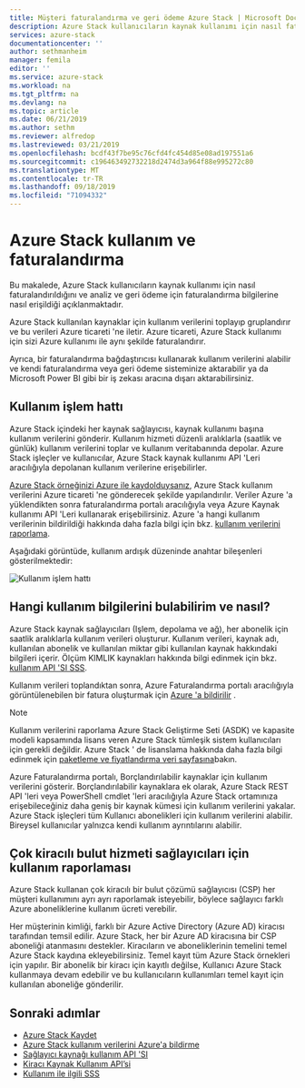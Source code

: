 ```yaml
---
title: Müşteri faturalandırma ve geri ödeme Azure Stack | Microsoft Docs
description: Azure Stack kullanıcıların kaynak kullanımı için nasıl faturalandırıldığını ve analiz ve geri ödeme için faturalandırma bilgilerine nasıl erişildiğini öğrenin.
services: azure-stack
documentationcenter: ''
author: sethmanheim
manager: femila
editor: ''
ms.service: azure-stack
ms.workload: na
ms.tgt_pltfrm: na
ms.devlang: na
ms.topic: article
ms.date: 06/21/2019
ms.author: sethm
ms.reviewer: alfredop
ms.lastreviewed: 03/21/2019
ms.openlocfilehash: bcdf43f7be95c76cfd4fc454d85e08ad197551a6
ms.sourcegitcommit: c196463492732218d2474d3a964f88e995272c80
ms.translationtype: MT
ms.contentlocale: tr-TR
ms.lasthandoff: 09/18/2019
ms.locfileid: "71094332"
---
```

# <a name="usage-and-billing-in-azure-stack"></a>Azure Stack kullanım ve faturalandırma

Bu makalede, Azure Stack kullanıcıların kaynak kullanımı için nasıl faturalandırıldığını ve analiz ve geri ödeme için faturalandırma bilgilerine nasıl erişildiği açıklanmaktadır.

Azure Stack kullanılan kaynaklar için kullanım verilerini toplayıp gruplandırır ve bu verileri Azure ticareti 'ne iletir. Azure ticareti, Azure Stack kullanımı için sizi Azure kullanımı ile aynı şekilde faturalandırır.

Ayrıca, bir faturalandırma bağdaştırıcısı kullanarak kullanım verilerini alabilir ve kendi faturalandırma veya geri ödeme sisteminize aktarabilir ya da Microsoft Power BI gibi bir iş zekası aracına dışarı aktarabilirsiniz.

## <a name="usage-pipeline"></a>Kullanım işlem hattı

Azure Stack içindeki her kaynak sağlayıcısı, kaynak kullanımı başına kullanım verilerini gönderir. Kullanım hizmeti düzenli aralıklarla (saatlik ve günlük) kullanım verilerini toplar ve kullanım veritabanında depolar. Azure Stack işleçler ve kullanıcılar, Azure Stack kaynak kullanımı API 'Leri aracılığıyla depolanan kullanım verilerine erişebilirler.

[Azure Stack örneğinizi Azure ile kaydolduysanız](azure-stack-registration.md), Azure Stack kullanım verilerini Azure ticareti 'ne gönderecek şekilde yapılandırılır. Veriler Azure 'a yüklendikten sonra faturalandırma portalı aracılığıyla veya Azure Kaynak kullanımı API 'Leri kullanarak erişebilirsiniz. Azure 'a hangi kullanım verilerinin bildirildiği hakkında daha fazla bilgi için bkz. [kullanım verilerini raporlama](azure-stack-usage-reporting.md).  

Aşağıdaki görüntüde, kullanım ardışık düzeninde anahtar bileşenleri gösterilmektedir:

![Kullanım işlem hattı](media/azure-stack-billing-and-chargeback/usagepipeline.png)

## <a name="what-usage-information-can-i-find-and-how"></a>Hangi kullanım bilgilerini bulabilirim ve nasıl?

Azure Stack kaynak sağlayıcıları (Işlem, depolama ve ağ), her abonelik için saatlik aralıklarla kullanım verileri oluşturur. Kullanım verileri, kaynak adı, kullanılan abonelik ve kullanılan miktar gibi kullanılan kaynak hakkındaki bilgileri içerir. Ölçüm KIMLIK kaynakları hakkında bilgi edinmek için bkz. [kullanım API 'SI SSS](azure-stack-usage-related-faq.md).

Kullanım verileri toplandıktan sonra, Azure Faturalandırma portalı aracılığıyla görüntülenebilen bir fatura oluşturmak için [Azure 'a bildirilir](azure-stack-usage-reporting.md) .

> [!NOTE]  
> Kullanım verilerini raporlama Azure Stack Geliştirme Seti (ASDK) ve kapasite modeli kapsamında lisans veren Azure Stack tümleşik sistem kullanıcıları için gerekli değildir. Azure Stack ' de lisanslama hakkında daha fazla bilgi edinmek için [paketleme ve fiyatlandırma veri sayfasına](https://azure.microsoft.com/mediahandler/files/resourcefiles/5bc3f30c-cd57-4513-989e-056325eb95e1/Azure-Stack-packaging-and-pricing-datasheet.pdf)bakın.

Azure Faturalandırma portalı, Borçlandırılabilir kaynaklar için kullanım verilerini gösterir. Borçlandırılabilir kaynaklara ek olarak, Azure Stack REST API 'leri veya PowerShell cmdlet 'leri aracılığıyla Azure Stack ortamınıza erişebileceğiniz daha geniş bir kaynak kümesi için kullanım verilerini yakalar. Azure Stack işleçleri tüm Kullanıcı abonelikleri için kullanım verilerini alabilir. Bireysel kullanıcılar yalnızca kendi kullanım ayrıntılarını alabilir.

## <a name="usage-reporting-for-multi-tenant-cloud-service-providers"></a>Çok kiracılı bulut hizmeti sağlayıcıları için kullanım raporlaması

Azure Stack kullanan çok kiracılı bir bulut çözümü sağlayıcısı (CSP) her müşteri kullanımını ayrı ayrı raporlamak isteyebilir, böylece sağlayıcı farklı Azure aboneliklerine kullanım ücreti verebilir.

Her müşterinin kimliği, farklı bir Azure Active Directory (Azure AD) kiracısı tarafından temsil edilir. Azure Stack, her bir Azure AD kiracısına bir CSP aboneliği atanmasını destekler. Kiracıların ve aboneliklerinin temelini temel Azure Stack kaydına ekleyebilirsiniz. Temel kayıt tüm Azure Stack örnekleri için yapılır. Bir abonelik bir kiracı için kayıtlı değilse, Kullanıcı Azure Stack kullanmaya devam edebilir ve bu kullanıcıların kullanımları temel kayıt için kullanılan aboneliğe gönderilir.

## <a name="next-steps"></a>Sonraki adımlar

- [Azure Stack Kaydet](azure-stack-registration.md)
- [Azure Stack kullanım verilerini Azure'a bildirme](azure-stack-usage-reporting.md)
- [Sağlayıcı kaynağı kullanım API 'SI](azure-stack-provider-resource-api.md)
- [Kiracı Kaynak Kullanım API’si](azure-stack-tenant-resource-usage-api.md)
- [Kullanım ile ilgili SSS](azure-stack-usage-related-faq.md)
